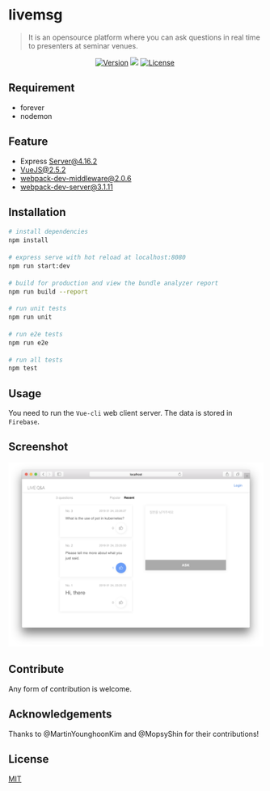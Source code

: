 # livemsg
> It is an opensource platform where you can ask questions in real time to presenters at seminar venues.

<p align="center">
<a target="_blank" href="https://www.npmjs.com/package/node"><img src="https://img.shields.io/npm/v/npm.svg?registry_uri=https%3A%2F%2Fregistry.npmjs.com" alt="Version"></a>
<a target="_blank" href="#none"><img src="https://badge.fury.io/js/node.svg"/></a>
<a target="_blank" href="https://www.npmjs.com/package/vue"><img src="https://img.shields.io/npm/l/vue.svg" alt="License"></a>
<a target="_blank" href="https://vuejs.org"><img alt="" src="https://img.shields.io/badge/vue.js-2.x-green.svg"></a>
</p>

## Requirement
* forever
* nodemon

## Feature
* Express Server@4.16.2
* VueJS@2.5.2
* webpack-dev-middleware@2.0.6
* webpack-dev-server@3.1.11


## Installation
```bash
# install dependencies
npm install

# express serve with hot reload at localhost:8080
npm run start:dev

# build for production and view the bundle analyzer report
npm run build --report

# run unit tests
npm run unit

# run e2e tests
npm run e2e

# run all tests
npm test
```

## Usage
You need to run the `Vue-cli` web client server. The data is stored in `Firebase`.

## Screenshot
<img src="/demo.png" style="max-width:100%;max-height:100%;">

## Contribute
Any form of contribution is welcome.

## Acknowledgements
Thanks to @MartinYounghoonKim and @MopsyShin for their contributions!

## License
[MIT](LICENSE)




